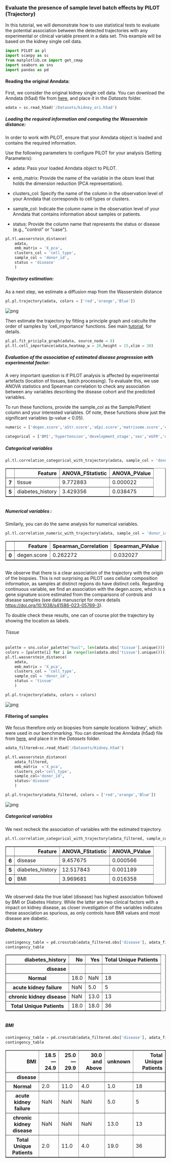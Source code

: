 ### Evaluate the presence of sample level batch effects by PILOT (Trajectory)

<div class="alert alert-block alert-info">
In this tutorial, we will demonstrate how to use statistical tests to evaluate the potential association between the detected trajectories with any experimental or clinical variable present in a data set. This example will be based on the kidney single cell data.
</div>


```python
import PILOT as pl
import scanpy as sc
from matplotlib.cm import get_cmap
import seaborn as sns
import pandas as pd
```

#### Reading the original Anndata:
First, we consider the original kidney single cell data. You can download the Anndata (h5ad) file from [here](https://costalab.ukaachen.de/open_data/PILOT/Kidney_ori.h5ad), and place it in the _Datasets_ folder.


```python
adata = sc.read_h5ad('/Datasets/kidney_ori.h5ad')
```

##### Loading the required information and computing the Wasserstein distance:
<div class="alert alert-block alert-info"> In order to work with PILOT, ensure that your Anndata object is loaded and contains the required information.
    
Use the following parameters to configure PILOT for your analysis (Setting Parameters):
    
- adata: Pass your loaded Anndata object to PILOT.
    
- emb_matrix: Provide the name of the variable in the obsm level that holds the dimension reduction (PCA representation).
    
- clusters_col: Specify the name of the column in the observation level of your Anndata that corresponds to cell types or clusters.
    
- sample_col: Indicate the column name in the observation level of your Anndata that contains information about samples or patients.
    
- status: Provide the column name that represents the status or disease (e.g., "control" or "case").
       
</div>


```python
pl.tl.wasserstein_distance(
    adata,
    emb_matrix = 'X_pca',
    clusters_col = 'cell_type',
    sample_col = 'donor_id',
    status = 'disease'
    )
```

##### Trajectory estimation:
<div class="alert alert-block alert-info"> 
As a next step, we estimate a diffusion map from the Wasserstein distance
</div>


```python
pl.pl.trajectory(adata, colors = ['red','orange','Blue'])
```


![png](Kidney_trajectory_files/Kidney_trajectory_8_0.png)


Then estimate the trajectory by fitting a principle graph and calculte the order of samples by 'cell_importance' functions. See main [tutorial](https://pilot.readthedocs.io/en/latest/Myocardial_infarction.html), for details. 


```python
pl.pl.fit_pricipla_graph(adata, source_node = 8)
pl.tl.cell_importance(adata,heatmap_w = 20,height = 15,xlim = 30)
```

##### Evaluation of the association of estimated disease progression with experimental factor:
A very important question is if PILOT analysis is affected by experimental artefacts (location of tissues, batch processing). To evaluate this, we use ANOVA statistics and Spearman correlation to check any association between any variables describing the disease cohort and the predicted variables. 

To run these functions, provide the sample_col as the Sample/Patient column and your interested variables. Of note, these functions show just the significant variables (p-value < 0.05).


```python
numeric = ['degen.score','aStr.score','aEpi.score','matrisome.score','collagen.score','glycoprotein.score','proteoglycan.score']
```


```python
categorical = ['BMI','hypertension','development_stage','sex','eGFR','diabetes_history','disease','tissue']
```

##### Categorical variables 


```python
pl.tl.correlation_categorical_with_trajectory(adata, sample_col = 'donor_id', features = categorical)
```




<div>
<style scoped>
    .dataframe tbody tr th:only-of-type {
        vertical-align: middle;
    }

    .dataframe tbody tr th {
        vertical-align: top;
    }

    .dataframe thead th {
        text-align: right;
    }
</style>
<table border="1" class="dataframe">
  <thead>
    <tr style="text-align: right;">
      <th></th>
      <th>Feature</th>
      <th>ANOVA_FStatistic</th>
      <th>ANOVA_PValue</th>
    </tr>
  </thead>
  <tbody>
    <tr>
      <th>7</th>
      <td>tissue</td>
      <td>9.772883</td>
      <td>0.000022</td>
    </tr>
    <tr>
      <th>5</th>
      <td>diabetes_history</td>
      <td>3.429356</td>
      <td>0.038475</td>
    </tr>
  </tbody>
</table>
</div>




```python

```

#####  Numerical variables : 


Similarly, you can do the same analysis for numerical variables. 


```python
pl.tl.correlation_numeric_with_trajectory(adata, sample_col = 'donor_id', features = numeric)
```




<div>
<style scoped>
    .dataframe tbody tr th:only-of-type {
        vertical-align: middle;
    }

    .dataframe tbody tr th {
        vertical-align: top;
    }

    .dataframe thead th {
        text-align: right;
    }
</style>
<table border="1" class="dataframe">
  <thead>
    <tr style="text-align: right;">
      <th></th>
      <th>Feature</th>
      <th>Spearman_Correlation</th>
      <th>Spearman_PValue</th>
    </tr>
  </thead>
  <tbody>
    <tr>
      <th>0</th>
      <td>degen.score</td>
      <td>0.262272</td>
      <td>0.032027</td>
    </tr>
  </tbody>
</table>
</div>




```python

```

We observe that there is a clear association of the trajectory with the origin of the biopsies. This is not surprising as PILOT uses cellular composition information, as samples at distinct regions do have distinct cells. Regarding continuous variable, we find an association with the degen.score, which is a gene signature score estimated from the comparisons of controls and disease samples (see data manuscript for more details https://doi.org/10.1038/s41586-023-05769-3). 

To double check these results, one can of course plot the trajectory by showing the location as labels. 

###### Tissue


```python
palette = sns.color_palette("husl", len(adata.obs['tissue'].unique()))
colors = [palette[i] for i in range(len(adata.obs['tissue'].unique()))]
pl.tl.wasserstein_distance(
    adata,
    emb_matrix = 'X_pca',
    clusters_col = 'cell_type',
    sample_col = 'donor_id',
    status = 'tissue'
    )
```


```python
pl.pl.trajectory(adata, colors = colors)
```


![png](Kidney_trajectory_files/Kidney_trajectory_24_0.png)


#### Filtering of samples

We focus therefore only on biopsies from sample locationn 'kidney', which were used in our benchmarking. You can download the Anndata (h5ad) file from [here](https://costalab.ukaachen.de/open_data/PILOT/Kidney_filtered.h5ad), and place it in the _Datasets_ folder.


```python
adata_filtered=sc.read_h5ad('/Datasets/Kidney.h5ad')
```


```python
pl.tl.wasserstein_distance(
    adata_filtered,
    emb_matrix  ='X_pca',
    clusters_col='cell_type',
    sample_col='donor_id',
    status='disease'
    )
```


```python
pl.pl.trajectory(adata_filtered, colors = ['red','orange','Blue'])
```


![png](Kidney_trajectory_files/Kidney_trajectory_29_0.png)


##### Categorical variables 

We next recheck the association of variables with the estimated trajectory. 


```python
pl.tl.correlation_categorical_with_trajectory(adata_filtered, sample_col='donor_id', features=['BMI','hypertension','development_stage','sex','eGFR','diabetes_history','disease'])
```




<div>
<style scoped>
    .dataframe tbody tr th:only-of-type {
        vertical-align: middle;
    }

    .dataframe tbody tr th {
        vertical-align: top;
    }

    .dataframe thead th {
        text-align: right;
    }
</style>
<table border="1" class="dataframe">
  <thead>
    <tr style="text-align: right;">
      <th></th>
      <th>Feature</th>
      <th>ANOVA_FStatistic</th>
      <th>ANOVA_PValue</th>
    </tr>
  </thead>
  <tbody>
    <tr>
      <th>6</th>
      <td>disease</td>
      <td>9.457675</td>
      <td>0.000566</td>
    </tr>
    <tr>
      <th>5</th>
      <td>diabetes_history</td>
      <td>12.517843</td>
      <td>0.001189</td>
    </tr>
    <tr>
      <th>0</th>
      <td>BMI</td>
      <td>3.969681</td>
      <td>0.016358</td>
    </tr>
  </tbody>
</table>
</div>




```python

```

We observed data the true label (disease) has highest association followed by BMI or Diabetes History. While the latter are two clinical factors with a impact on kidney disease, as closer investigation of the variables indicates these association as spurious, as only controls have BMI values and most disease are diabetic. 

##### Diabetes_history


```python
contingency_table = pd.crosstab(adata_filtered.obs['disease'], adata_filtered.obs['diabetes_history'],values=adata_filtered.obs['donor_id'], aggfunc=pd.Series.nunique, margins=True, margins_name='Total Unique Patients')
contingency_table
```




<div>
<style scoped>
    .dataframe tbody tr th:only-of-type {
        vertical-align: middle;
    }

    .dataframe tbody tr th {
        vertical-align: top;
    }

    .dataframe thead th {
        text-align: right;
    }
</style>
<table border="1" class="dataframe">
  <thead>
    <tr style="text-align: right;">
      <th>diabetes_history</th>
      <th>No</th>
      <th>Yes</th>
      <th>Total Unique Patients</th>
    </tr>
    <tr>
      <th>disease</th>
      <th></th>
      <th></th>
      <th></th>
    </tr>
  </thead>
  <tbody>
    <tr>
      <th>Normal</th>
      <td>18.0</td>
      <td>NaN</td>
      <td>18</td>
    </tr>
    <tr>
      <th>acute kidney failure</th>
      <td>NaN</td>
      <td>5.0</td>
      <td>5</td>
    </tr>
    <tr>
      <th>chronic kidney disease</th>
      <td>NaN</td>
      <td>13.0</td>
      <td>13</td>
    </tr>
    <tr>
      <th>Total Unique Patients</th>
      <td>18.0</td>
      <td>18.0</td>
      <td>36</td>
    </tr>
  </tbody>
</table>
</div>




```python

```

##### BMI


```python
contingency_table = pd.crosstab(adata_filtered.obs['disease'], adata_filtered.obs['BMI'],values=adata_filtered.obs['donor_id'], aggfunc=pd.Series.nunique, margins=True, margins_name='Total Unique Patients')
contingency_table
```




<div>
<style scoped>
    .dataframe tbody tr th:only-of-type {
        vertical-align: middle;
    }

    .dataframe tbody tr th {
        vertical-align: top;
    }

    .dataframe thead th {
        text-align: right;
    }
</style>
<table border="1" class="dataframe">
  <thead>
    <tr style="text-align: right;">
      <th>BMI</th>
      <th>18.5—24.9</th>
      <th>25.0—29.9</th>
      <th>30.0 and Above</th>
      <th>unknown</th>
      <th>Total Unique Patients</th>
    </tr>
    <tr>
      <th>disease</th>
      <th></th>
      <th></th>
      <th></th>
      <th></th>
      <th></th>
    </tr>
  </thead>
  <tbody>
    <tr>
      <th>Normal</th>
      <td>2.0</td>
      <td>11.0</td>
      <td>4.0</td>
      <td>1.0</td>
      <td>18</td>
    </tr>
    <tr>
      <th>acute kidney failure</th>
      <td>NaN</td>
      <td>NaN</td>
      <td>NaN</td>
      <td>5.0</td>
      <td>5</td>
    </tr>
    <tr>
      <th>chronic kidney disease</th>
      <td>NaN</td>
      <td>NaN</td>
      <td>NaN</td>
      <td>13.0</td>
      <td>13</td>
    </tr>
    <tr>
      <th>Total Unique Patients</th>
      <td>2.0</td>
      <td>11.0</td>
      <td>4.0</td>
      <td>19.0</td>
      <td>36</td>
    </tr>
  </tbody>
</table>
</div>


